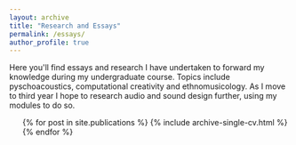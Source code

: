 ```yaml
---
layout: archive
title: "Research and Essays"
permalink: /essays/
author_profile: true
---
```

Here you'll find essays and research I have undertaken to forward my knowledge during my undergraduate course. Topics include pyschoacoustics, computational creativity and ethnomusicology. As I move to third year I hope to research audio and sound design further, using my modules to do so.

<ul>{% for post in site.publications %}
    {% include archive-single-cv.html %}
  {% endfor %}</ul>

